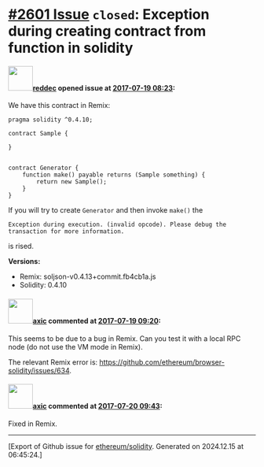 # [\#2601 Issue](https://github.com/ethereum/solidity/issues/2601) `closed`: Exception during creating contract from function in solidity

#### <img src="https://avatars.githubusercontent.com/u/6597086?u=79d84817075b2e958e54f224e784b86afa618599&v=4" width="50">[reddec](https://github.com/reddec) opened issue at [2017-07-19 08:23](https://github.com/ethereum/solidity/issues/2601):

We have this contract in Remix:

```solidity
pragma solidity ^0.4.10;

contract Sample {
    
}


contract Generator {
    function make() payable returns (Sample something) {
        return new Sample();
    }
}
```

If you will try to create `Generator` and then invoke `make()` the 

    Exception during execution. (invalid opcode). Please debug the transaction for more information.

is rised.


**Versions:**

* Remix: soljson-v0.4.13+commit.fb4cb1a.js
* Solidity: 0.4.10

#### <img src="https://avatars.githubusercontent.com/u/20340?v=4" width="50">[axic](https://github.com/axic) commented at [2017-07-19 09:20](https://github.com/ethereum/solidity/issues/2601#issuecomment-316325352):

This seems to be due to a bug in Remix. Can you test it with a local RPC node (do not use the VM mode in Remix).

The relevant Remix error is: https://github.com/ethereum/browser-solidity/issues/634.

#### <img src="https://avatars.githubusercontent.com/u/20340?v=4" width="50">[axic](https://github.com/axic) commented at [2017-07-20 09:43](https://github.com/ethereum/solidity/issues/2601#issuecomment-316653255):

Fixed in Remix.


-------------------------------------------------------------------------------



[Export of Github issue for [ethereum/solidity](https://github.com/ethereum/solidity). Generated on 2024.12.15 at 06:45:24.]
